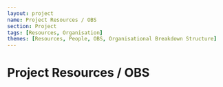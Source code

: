 ```yaml
---
layout: project
name: Project Resources / OBS
section: Project
tags: [Resources, Organisation]
themes: [Resources, People, OBS, Organisational Breakdown Structure]
---
```

# Project Resources / OBS
